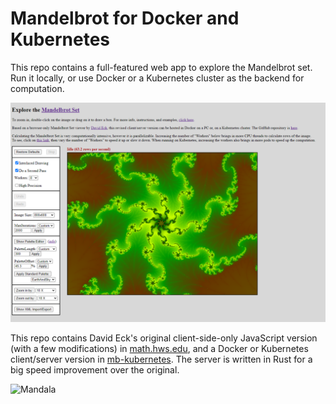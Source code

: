 # Mandelbrot for Docker and Kubernetes

This repo contains a full-featured web app to explore the Mandelbrot set.  Run it locally, or use Docker or a Kubernetes cluster as the backend for computation.

![Interface](interface.png)

This repo contains David Eck's original client-side-only JavaScript version (with a few modifications) in [math.hws.edu](math.hws.edu), and a Docker or Kubernetes client/server version in [mb-kubernetes](mb-kubernetes).  The server is written in Rust for a big speed improvement over the original.

![Mandala](mandala.png)
